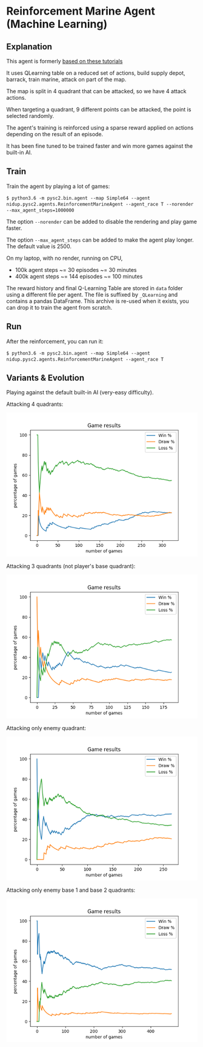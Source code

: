 Reinforcement Marine Agent (Machine Learning)
=============================================

Explanation
-----------

This agent is formerly [based on these tutorials](https://itnext.io/build-a-sparse-reward-pysc2-agent-a44e94ba5255)

It uses QLearning table on a reduced set of actions, build supply depot, barrack, train marine, attack on part of the map.

The map is split in 4 quadrant that can be attacked, so we have 4 attack actions.

When targeting a quadrant, 9 different points can be attacked, the point is selected randomly.

The agent's training is reinforced using a sparse reward applied on actions depending on the result of an episode.

It has been fine tuned to be trained faster and win more games against the built-in AI.

Train
-----

Train the agent by playing a lot of games:
```
$ python3.6 -m pysc2.bin.agent --map Simple64 --agent nidup.pysc2.agents.ReinforcementMarineAgent --agent_race T --norender --max_agent_steps=1000000
```

The option `--norender` can be added to disable the rendering and play game faster.

The option `--max_agent_steps` can be added to make the agent play longer. The default value is 2500.

On my laptop, with no render, running on CPU,
 - 100k agent steps ~= 30 episodes ~= 30 minutes
 - 400k agent steps ~= 144 episodes ~= 100 minutes

The reward history and final Q-Learning Table are stored in `data` folder using a different file per agent.
The file is suffixed by `_QLearning` and contains a pandas DataFrame.
This archive is re-used when it exists, you can drop it to train the agent from scratch.

Run
---

After the reinforcement, you can run it:

```
$ python3.6 -m pysc2.bin.agent --map Simple64 --agent nidup.pysc2.agents.ReinforcementMarineAgent --agent_race T
```

Variants & Evolution
--------------------

Playing against the default built-in AI (very-easy difficulty).

Attacking 4 quadrants:

![Image of ReinforcementMarineAgent 1](ReinforcementMarineAgent_4quadrants.png)

Attacking 3 quadrants (not player's base quadrant):

![Image of ReinforcementMarineAgent 2](ReinforcementMarineAgent_excludingplayerbase.png)

Attacking only enemy quadrant:

![Image of ReinforcementMarineAgent 3](ReinforcementMarineAgent_enemyb1.png)

Attacking only enemy base 1 and base 2 quadrants:

![Image of ReinforcementMarineAgent 4](ReinforcementMarineAgent_enemyb1andb2.png)
